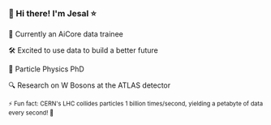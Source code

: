 ### 👋 Hi there! I'm Jesal ⭐

🚀 Currently an AiCore data trainee

🛠️ Excited to use data to build a better future

🌌 Particle Physics PhD

🔍 Research on W Bosons at the ATLAS detector

<sup>⚡ Fun fact: CERN's LHC collides particles 1 billion times/second, yielding a petabyte of data every second! 🤯</sup>

<!--
**jesalmandalia/jesalmandalia** is a ✨ _special_ ✨ repository because its `README.md` (this file) appears on your GitHub profile.

Here are some ideas to get you started:

- 🔭 I’m currently working on ...
- 🌱 I’m currently learning ...
- 👯 I’m looking to collaborate on ...
- 🤔 I’m looking for help with ...
- 💬 Ask me about ...
- 📫 How to reach me: ...
- 😄 Pronouns: ...
- ⚡ Fun fact: ...
-->
